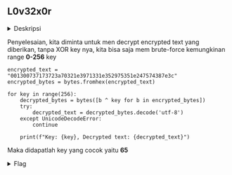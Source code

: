 ## L0v32x0r

<details>
  <summary>Deskripsi</summary>
  
  > Vonny and Zee were having a treasure hunt game until they realized that one of the clues was a not alike the other clues as it has a random text written on the clue. <br>
  > The clue was "001300737173723a70321e3971331e352975351e247574387e3c". <br>
  > Help them to find what the hidden clue means! <br>
  > Author: L e n s#1048
  
</details>

Penyelesaian, kita diminta untuk men decrypt encrypted text yang diberikan, tanpa XOR key nya, kita bisa saja mem brute-force kemungkinan range **0-256** key

```python3
encrypted_text = "001300737173723a70321e3971331e352975351e247574387e3c"
encrypted_bytes = bytes.fromhex(encrypted_text)

for key in range(256):
    decrypted_bytes = bytes([b ^ key for b in encrypted_bytes])
    try:
        decrypted_text = decrypted_bytes.decode('utf-8')
    except UnicodeDecodeError:
        continue

    print(f"Key: {key}, Decrypted text: {decrypted_text}")
```

Maka didapatlah key yang cocok yaitu **65**

<details>
  <summary>Flag</summary>
  
  > `ARA2023{1s_x0r_th4t_e45y?}`
  
</details>
